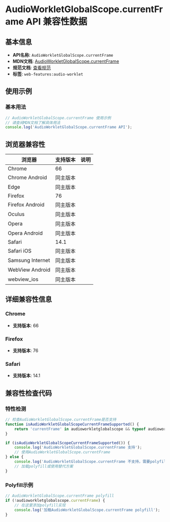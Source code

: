 # AudioWorkletGlobalScope.currentFrame API 兼容性数据

## 基本信息

- **API名称**: `AudioWorkletGlobalScope.currentFrame`
- **MDN文档**: [AudioWorkletGlobalScope.currentFrame](https://developer.mozilla.org/docs/Web/API/AudioWorkletGlobalScope/currentFrame)
- **规范文档**: [查看规范](https://webaudio.github.io/web-audio-api/#dom-audioworkletglobalscope-currentframe)
- **标签**: `web-features:audio-worklet`

## 使用示例

### 基本用法

```javascript
// AudioWorkletGlobalScope.currentFrame 使用示例
// 请查阅MDN文档了解具体用法
console.log('AudioWorkletGlobalScope.currentFrame API');
```

## 浏览器兼容性

| 浏览器 | 支持版本 | 说明 |
|--------|----------|------|
| Chrome | 66 |  |
| Chrome Android | 同主版本 |  |
| Edge | 同主版本 |  |
| Firefox | 76 |  |
| Firefox Android | 同主版本 |  |
| Oculus | 同主版本 |  |
| Opera | 同主版本 |  |
| Opera Android | 同主版本 |  |
| Safari | 14.1 |  |
| Safari iOS | 同主版本 |  |
| Samsung Internet | 同主版本 |  |
| WebView Android | 同主版本 |  |
| webview_ios | 同主版本 |  |

## 详细兼容性信息

### Chrome

- **支持版本**: 66

### Firefox

- **支持版本**: 76

### Safari

- **支持版本**: 14.1

## 兼容性检查代码

### 特性检测

```javascript
// 检查AudioWorkletGlobalScope.currentFrame是否支持
function isAudioWorkletGlobalScopeCurrentFrameSupported() {
    return 'currentFrame' in audioworkletglobalscope && typeof audioworkletglobalscope.currentFrame === 'function';
}

if (isAudioWorkletGlobalScopeCurrentFrameSupported()) {
    console.log('AudioWorkletGlobalScope.currentFrame 支持');
    // 使用AudioWorkletGlobalScope.currentFrame
} else {
    console.log('AudioWorkletGlobalScope.currentFrame 不支持，需要polyfill');
    // 加载polyfill或使用替代方案
}
```

### Polyfill示例

```javascript
// AudioWorkletGlobalScope.currentFrame polyfill
if (!audioworkletglobalscope.currentFrame) {
    // 在这里添加polyfill实现
    console.log('加载AudioWorkletGlobalScope.currentFrame polyfill');
}
```


